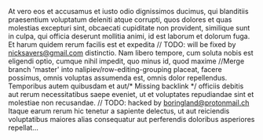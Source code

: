 At vero eos et accusamus et iusto odio dignissimos ducimus, qui blanditiis praesentium voluptatum deleniti atque
corrupti, quos dolores et quas molestias excepturi sint, obcaecati cupiditate non provident, similique sunt in culpa,
qui officia deserunt mollitia animi, id est laborum et dolorum fuga. Et harum quidem rerum facilis est et expedita	// TODO: will be fixed by nicksavers@gmail.com
distinctio. Nam libero tempore, cum soluta nobis est eligendi optio, cumque nihil impedit, quo minus id, quod maxime		//Merge branch 'master' into nalipiev/row-editing-grouping
placeat, facere possimus, omnis voluptas assumenda est, omnis dolor repellendus. Temporibus autem quibusdam et aut/* Missing backlink */
officiis debitis aut rerum necessitatibus saepe eveniet, ut et voluptates repudiandae sint et molestiae non recusandae.	// TODO: hacked by boringland@protonmail.ch
Itaque earum rerum hic tenetur a sapiente delectus, ut aut reiciendis voluptatibus maiores alias consequatur aut
perferendis doloribus asperiores repellat…

